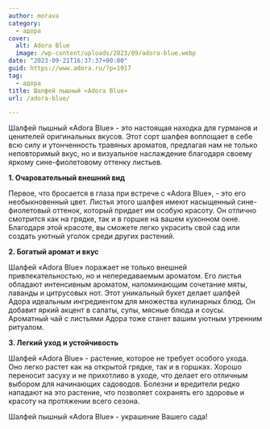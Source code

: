 ```yaml
---
author: morava
category:
  - адора
cover:
  alt: Adora Blue
  image: /wp-content/uploads/2023/09/adora-blue.webp
date: "2023-09-21T16:37:37+00:00"
guid: https://www.adora.ru/?p=1917
tag:
  - адора
title: Шалфей пышный «Adora Blue»
url: /adora-blue/

---
```

Шалфей пышный «Adora Blue» - это настоящая находка для гурманов и ценителей оригинальных вкусов. Этот сорт шалфея воплощает в себе всю силу и утонченность травяных ароматов, предлагая нам не только неповторимый вкус, но и визуальное наслаждение благодаря своему яркому сине-фиолетовому оттенку листьев.

**1\. Очаровательный внешний вид**

Первое, что бросается в глаза при встрече с «Adora Blue», - это его необыкновенный цвет. Листья этого шалфея имеют насыщенный сине-фиолетовый оттенок, который придает им особую красоту. Он отлично смотрится как на грядке, так и в горшке на вашем кухонном окне. Благодаря этой красоте, вы сможете легко украсить свой сад или создать уютный уголок среди других растений.

**2\. Богатый аромат и вкус**

Шалфей «Adora Blue» поражает не только внешней привлекательностью, но и непередаваемым ароматом. Его листья обладают интенсивным ароматом, напоминающим сочетание мяты, лаванды и цитрусовых нот. Этот уникальный букет делает шалфей Адора идеальным ингредиентом для множества кулинарных блюд. Он добавит яркий акцент в салаты, супы, мясные блюда и соусы. Ароматный чай с листьями Адора тоже станет вашим уютным утренним ритуалом.

**3\. Легкий уход и устойчивость**

Шалфей «Adora Blue» - растение, которое не требует особого ухода. Оно легко растет как на открытой грядке, так и в горшках. Хорошо переносит засуху и не прихотливо в уходе, что делает его отличным выбором для начинающих садоводов. Болезни и вредители редко нападают на это растение, что позволяет сохранять его здоровье и красоту на протяжении всего сезона.

Шалфей пышный «Adora Blue» - украшение Вашего сада!
